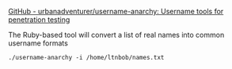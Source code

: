 
[GitHub - urbanadventurer/username-anarchy: Username tools for penetration testing](https://github.com/urbanadventurer/username-anarchy)

The Ruby-based tool will convert a list of real names into common username formats

```shell-session
./username-anarchy -i /home/ltnbob/names.txt 
```


